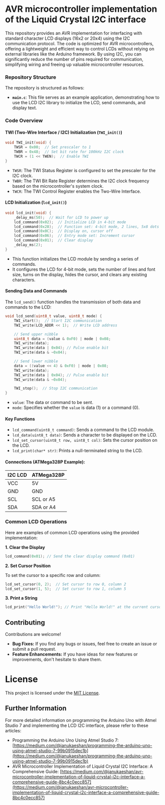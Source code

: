 # AVR microcontroller implementation of the Liquid Crystal I2C interface
This repository provides an AVR implementation for interfacing with standard character LCD displays (16x2 or 20x4) using the I2C communication protocol. The code is optimized for AVR microcontrollers, offering a lightweight and efficient way to control LCDs without relying on external libraries like the Arduino framework. By using I2C, you can significantly reduce the number of pins required for communication, simplifying wiring and freeing up valuable microcontroller resources.

### Repository Structure

The repository is structured as follows:

- **`main.c`**: This file serves as an example application, demonstrating how to use the LCD I2C library to initialize the LCD, send commands, and display text.

### Code Overview

#### TWI (Two-Wire Interface / I2C) Initialization (`TWI_init()`)

```c
void TWI_init(void) {
    TWSR = 0x00;  // Set prescaler to 1
    TWBR = 0x48;  // Set bit rate for 100kHz I2C clock
    TWCR = (1 << TWEN);  // Enable TWI
}
```
- `TWSR`: The TWI Status Register is configured to set the prescaler for the I2C clock.
- `TWBR`: The TWI Bit Rate Register determines the I2C clock frequency based on the microcontroller's system clock.
- `TWCR`: The TWI Control Register enables the Two-Wire Interface.

#### LCD Initialization (`lcd_init()`)

```c
void lcd_init(void) {
    _delay_ms(50);  // Wait for LCD to power up
    lcd_command(0x02);  // Initialize LCD in 4-bit mode
    lcd_command(0x28);  // Function set: 4-bit mode, 2 lines, 5x8 dots
    lcd_command(0x0C);  // Display on, cursor off
    lcd_command(0x06);  // Entry mode set: Increment cursor
    lcd_command(0x01);  // Clear display
    _delay_ms(2);
}
```

- This function initializes the LCD module by sending a series of commands. 
- It configures the LCD for 4-bit mode, sets the number of lines and font size, turns on the display, hides the cursor, and clears any existing characters.

#### Sending Data and Commands

The `lcd_send()` function handles the transmission of both data and commands to the LCD:

```c
void lcd_send(uint8_t value, uint8_t mode) {
    TWI_start();  // Start I2C communication
    TWI_write(LCD_ADDR << 1);  // Write LCD address

    // Send upper nibble
    uint8_t data = (value & 0xF0) | mode | 0x08;
    TWI_write(data);
    TWI_write(data | 0x04); // Pulse enable bit
    TWI_write(data & ~0x04);

    // Send lower nibble
    data = ((value << 4) & 0xF0) | mode | 0x08;
    TWI_write(data);
    TWI_write(data | 0x04); // Pulse enable bit
    TWI_write(data & ~0x04);

    TWI_stop();  // Stop I2C communication
}
```
- `value`: The data or command to be sent.
- `mode`: Specifies whether the `value` is data (1) or a command (0).

#### Key Functions

- `lcd_command(uint8_t command)`: Sends a command to the LCD module.
- `lcd_data(uint8_t data)`: Sends a character to be displayed on the LCD.
- `lcd_set_cursor(uint8_t row, uint8_t col)`: Sets the cursor position on the LCD.
- `lcd_print(char* str)`: Prints a null-terminated string to the LCD.

#### Connections (ATMega328P Example):

   | I2C LCD | ATMega328P |
   |---------|-------------|
   | VCC     | 5V         |
   | GND     | GND        |
   | SCL     | SCL or A5   |
   | SDA     | SDA or A4   |

### Common LCD Operations

Here are examples of common LCD operations using the provided implementation:

**1. Clear the Display**

```c
lcd_command(0x01); // Send the clear display command (0x01)
```

**2. Set Cursor Position**

To set the cursor to a specific row and column:

```c
lcd_set_cursor(0, 2);  // Set cursor to row 0, column 2
lcd_set_cursor(1, 5);  // Set cursor to row 1, column 5
```

**3. Print a String**

```c
lcd_print("Hello World!"); // Print "Hello World!" at the current cursor position
```

## Contributing

Contributions are welcome! 

- **Bug Fixes:** If you find any bugs or issues, feel free to create an issue or submit a pull request.
- **Feature Enhancements:** If you have ideas for new features or improvements, don't hesitate to share them.

# License

This project is licensed under the [MIT License](LICENSE).

## Further Information

For more detailed information on programming the Arduino Uno with Atmel Studio 7 and implementing the LCD I2C interface, please refer to these articles:

- Programming the Arduino Uno Using Atmel Studio 7: [https://medium.com/@janukaeshan/programming-the-arduino-uno-using-atmel-studio-7-99b0915dec1b](https://medium.com/@janukaeshan/programming-the-arduino-uno-using-atmel-studio-7-99b0915dec1b)
- AVR Microcontroller Implementation of Liquid Crystal I2C Interface: A Comprehensive Guide: [https://medium.com/@janukaeshan/avr-microcontroller-implementation-of-liquid-crystal-i2c-interface-a-comprehensive-guide-8bc4c0ecc857](https://medium.com/@janukaeshan/avr-microcontroller-implementation-of-liquid-crystal-i2c-interface-a-comprehensive-guide-8bc4c0ecc857)

